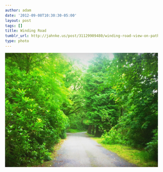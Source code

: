 ```yaml
---
author: adam
date: '2012-09-08T10:30:30-05:00'
layout: post
tags: []
title: Winding Road
tumblr_url: http://jahnke.us/post/31129909480/winding-road-view-on-path
type: photo
---
```


![](/media/tumblr_ma1huvhqpI1qga9s2o1_1280.jpg)
